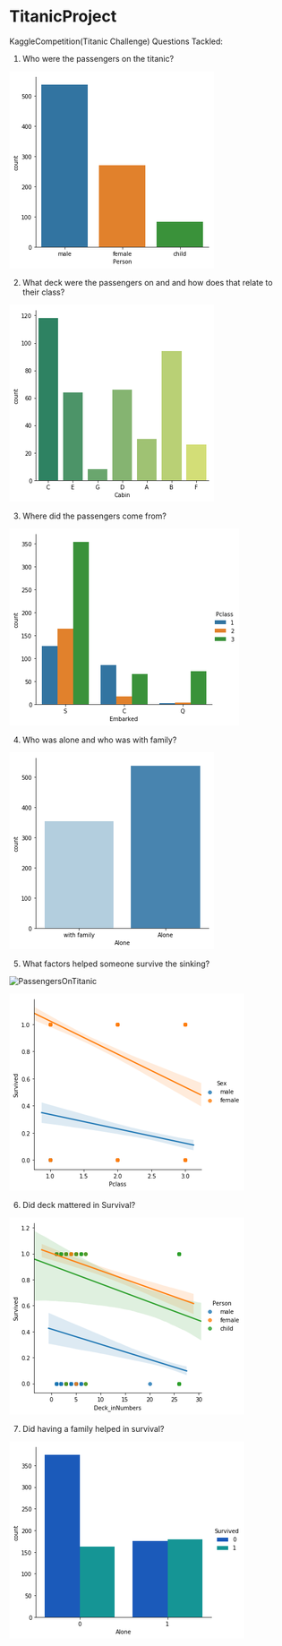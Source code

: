 # TitanicProject

KaggleCompetition(Titanic Challenge)
Questions Tackled: 
1. Who were the passengers on the titanic?

![PassengersOnTitanic](/Images/PeopleOnTitanic.png)


2. What deck were the passengers on and and how does that relate to their class?

![PassengersOnTitanic](/Images/2Deck.png)


3. Where did the passengers come from?

![PassengersOnTitanic](/Images/Embarked.png)


4. Who was alone and who was with family?

![PassengersOnTitanic](/Images/AloneOrNot.png)


5. What factors helped someone survive the sinking?

![PassengersOnTitanic](/Images/FactorsOfSurvivalWithoutChildren.png)

![PassengersOnTitanic](/Images/FactorsForSurvival.png)


6. Did deck mattered in Survival?

![PassengersOnTitanic](/Images/DeckNumbers.png)


7. Did having a family helped in survival?

![PassengersOnTitanic](/Images/aloneSurvivalRate.png)


